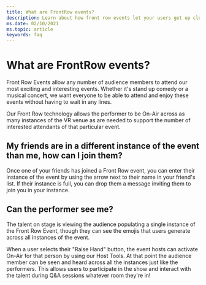```yaml
---
title: What are FrontRow events?
description: Learn about how front row events let your users get up close and personal in AltspaceVR events.
ms.date: 02/10/2021
ms.topic: article
keywords: faq 
---
```


# What are FrontRow events? 

Front Row Events allow any number of audience members to attend our most exciting and interesting events. Whether it's stand up comedy or a musical concert, we want everyone to be able to attend and enjoy these events without having to wait in any lines. 

Our Front Row technology allows the performer to be On-Air across as many instances of the VR venue as are needed to support the number of interested attendants of that particular event. 

## My friends are in a different instance of the event than me, how can I join them?

Once one of your friends has joined a Front Row event, you can enter their instance of the event by using the arrow next to their name in your friend's list. If their instance is full, you can drop them a message inviting them to join you in your instance. 

## Can the performer see me?

The talent on stage is viewing the audience populating a single instance of the Front Row Event, though they can see the emojis that users generate across all instances of the event.

When a user selects their "Raise Hand" button, the event hosts can activate On-Air for that person by using our Host Tools. At that point the audience member can be seen and heard across all the instances just like the performers. This allows users to participate in the show and interact with the talent during Q&A sessions whatever room they're in!